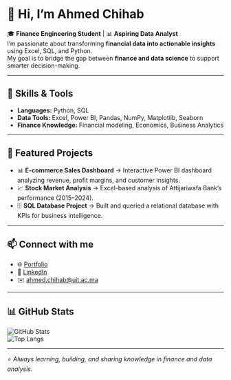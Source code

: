 # 👋 Hi, I’m Ahmed Chihab  

🎓 **Finance Engineering Student** | 📊 **Aspiring Data Analyst**  
I’m passionate about transforming **financial data into actionable insights** using Excel, SQL, and Python.  
My goal is to bridge the gap between **finance and data science** to support smarter decision-making.  

---

## 🔧 Skills & Tools  
- **Languages:** Python, SQL  
- **Data Tools:** Excel, Power BI, Pandas, NumPy, Matplotlib, Seaborn  
- **Finance Knowledge:** Financial modeling, Economics, Business Analytics  

---

## 📂 Featured Projects  
- 📊 **E-commerce Sales Dashboard** → Interactive Power BI dashboard analyzing revenue, profit margins, and customer insights.  
- 📈 **Stock Market Analysis** → Excel-based analysis of Attijariwafa Bank’s performance (2015–2024).  
- 🗄️ **SQL Database Project** → Built and queried a relational database with KPIs for business intelligence.  

---

## 📫 Connect with me  
- 🌐 [Portfolio](https://www.datascienceportfol.io/ahmedchihab)  
- 💼 [LinkedIn](https://www.linkedin.com/in/ahmed-chihab-96a849337/)  
- ✉️ ahmed.chihab@uit.ac.ma  

---

## 📊 GitHub Stats  
![GitHub Stats](https://github-readme-stats.vercel.app/api?username=AhmedChihab&show_icons=true&theme=default)  
![Top Langs](https://github-readme-stats.vercel.app/api/top-langs/?username=AhmedChihab&layout=compact)  

---

⭐ *Always learning, building, and sharing knowledge in finance and data analysis.*  
